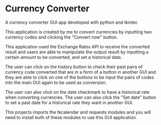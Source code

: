 # Currency Converter 

A currency converter GUI app developed with python and tkinter.

This application is created by me to convert currencies by inputting two 
currency codes and clicking the "Convert now" button. 

This application used the Exchange Rates API to receive the converted result and 
users are able to manipulate the output result by inputting a certain amount to be converted,
and set a historical date. 

The user can click on the history button to check their past pairs of currency code converted that are in a 
form of a button in another GUI and they are able to click on one of the buttons to be input the pairs of codes 
into the main GUI again to be used as conversion.

The user can also click on the date checkmark to have a historical rate when converting currencies. The user can also 
click the "Set date" button to set a past date for a historical rate they want in another GUI.  

This projects imports the tkcalendar and requests modules and you will need to install both of 
these modules to use this GUI application. 
